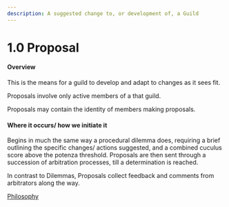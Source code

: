 ```yaml
---
description: A suggested change to, or development of, a Guild
---
```


# 1.0 Proposal

#### Overview

This is the means for a guild to develop and adapt to changes as it sees fit.

Proposals involve only active members of a that guild.

Proposals may contain the identity of members making proposals.

#### Where it occurs/ how we initiate it

Begins in much the same way a procedural dilemma does, requiring a brief outlining the specific changes/ actions suggested, and a combined cuculus score above the potenza threshold. Proposals are then sent through a succession of arbitration processes, till a determination is reached.

In contrast to Dilemmas, Proposals collect feedback and comments from arbitrators along the way.

[Philosophy](../white-paper/community-governance-structure/1.0-proposal.md)
